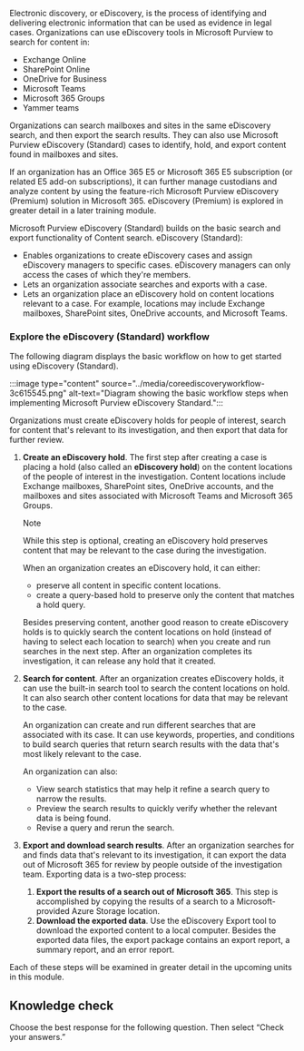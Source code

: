 Electronic discovery, or eDiscovery, is the process of identifying and delivering electronic information that can be used as evidence in legal cases. Organizations can use eDiscovery tools in Microsoft Purview to search for content in:

 -  Exchange Online
 -  SharePoint Online
 -  OneDrive for Business
 -  Microsoft Teams
 -  Microsoft 365 Groups
 -  Yammer teams

Organizations can search mailboxes and sites in the same eDiscovery search, and then export the search results. They can also use Microsoft Purview eDiscovery (Standard) cases to identify, hold, and export content found in mailboxes and sites.

If an organization has an Office 365 E5 or Microsoft 365 E5 subscription (or related E5 add-on subscriptions), it can further manage custodians and analyze content by using the feature-rich Microsoft Purview eDiscovery (Premium) solution in Microsoft 365. eDiscovery (Premium) is explored in greater detail in a later training module.

Microsoft Purview eDiscovery (Standard) builds on the basic search and export functionality of Content search. eDiscovery (Standard):

 -  Enables organizations to create eDiscovery cases and assign eDiscovery managers to specific cases. eDiscovery managers can only access the cases of which they're members.
 -  Lets an organization associate searches and exports with a case.
 -  Lets an organization place an eDiscovery hold on content locations relevant to a case. For example, locations may include Exchange mailboxes, SharePoint sites, OneDrive accounts, and Microsoft Teams.

### Explore the eDiscovery (Standard) workflow

The following diagram displays the basic workflow on how to get started using eDiscovery (Standard).

:::image type="content" source="../media/coreediscoveryworkflow-3c615545.png" alt-text="Diagram showing the basic workflow steps when implementing Microsoft Purview eDiscovery Standard.":::


Organizations must create eDiscovery holds for people of interest, search for content that's relevant to its investigation, and then export that data for further review.

1.  **Create an eDiscovery hold**. The first step after creating a case is placing a hold (also called an **eDiscovery hold**) on the content locations of the people of interest in the investigation. Content locations include Exchange mailboxes, SharePoint sites, OneDrive accounts, and the mailboxes and sites associated with Microsoft Teams and Microsoft 365 Groups.
    
    > [!NOTE]
    > While this step is optional, creating an eDiscovery hold preserves content that may be relevant to the case during the investigation.
    
    When an organization creates an eDiscovery hold, it can either:
    
    
     -  preserve all content in specific content locations.
     -  create a query-based hold to preserve only the content that matches a hold query.
    
    Besides preserving content, another good reason to create eDiscovery holds is to quickly search the content locations on hold (instead of having to select each location to search) when you create and run searches in the next step. After an organization completes its investigation, it can release any hold that it created.
2.  **Search for content**. After an organization creates eDiscovery holds, it can use the built-in search tool to search the content locations on hold. It can also search other content locations for data that may be relevant to the case.
    
    An organization can create and run different searches that are associated with its case. It can use keywords, properties, and conditions to build search queries that return search results with the data that's most likely relevant to the case.
    
    An organization can also:
    
    
     -  View search statistics that may help it refine a search query to narrow the results.
     -  Preview the search results to quickly verify whether the relevant data is being found.
     -  Revise a query and rerun the search.
3.  **Export and download search results**. After an organization searches for and finds data that's relevant to its investigation, it can export the data out of Microsoft 365 for review by people outside of the investigation team. Exporting data is a two-step process:
    
    
    1.  **Export the results of a search out of Microsoft 365**. This step is accomplished by copying the results of a search to a Microsoft-provided Azure Storage location.
    2.  **Download the exported data**. Use the eDiscovery Export tool to download the exported content to a local computer. Besides the exported data files, the export package contains an export report, a summary report, and an error report.

Each of these steps will be examined in greater detail in the upcoming units in this module.

## Knowledge check

Choose the best response for the following question. Then select “Check your answers.”